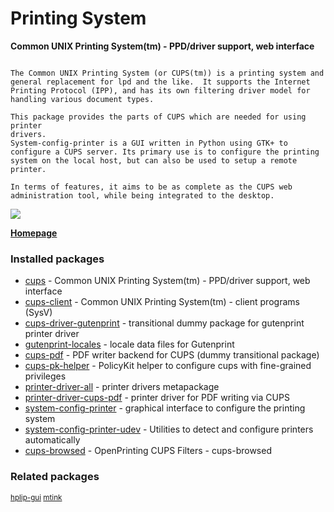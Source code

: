# Printing System

__Common UNIX Printing System(tm) - PPD/driver support, web interface__

```

The Common UNIX Printing System (or CUPS(tm)) is a printing system and
general replacement for lpd and the like.  It supports the Internet
Printing Protocol (IPP), and has its own filtering driver model for
handling various document types.

This package provides the parts of CUPS which are needed for using printer
drivers.
System-config-printer is a GUI written in Python using GTK+ to
configure a CUPS server. Its primary use is to configure the printing
system on the local host, but can also be used to setup a remote
printer.

In terms of features, it aims to be as complete as the CUPS web
administration tool, while being integrated to the desktop.

```

![](https://screenshots.debian.net/thumbnail/system-config-printer/)


 **[Homepage](http://www.cups.org)**

### Installed packages

* [cups](https://packages.debian.org/jessie/cups) - Common UNIX Printing System(tm) - PPD/driver support, web interface
* [cups-client](https://packages.debian.org/jessie/cups-client) - Common UNIX Printing System(tm) - client programs (SysV)
* [cups-driver-gutenprint](https://packages.debian.org/jessie/cups-driver-gutenprint) - transitional dummy package for gutenprint printer driver
* [gutenprint-locales](https://packages.debian.org/jessie/gutenprint-locales) - locale data files for Gutenprint
* [cups-pdf](https://packages.debian.org/jessie/cups-pdf) - PDF writer backend for CUPS (dummy transitional package)
* [cups-pk-helper](https://packages.debian.org/jessie/cups-pk-helper) - PolicyKit helper to configure cups with fine-grained privileges
* [printer-driver-all](https://packages.debian.org/jessie/printer-driver-all) - printer drivers metapackage
* [printer-driver-cups-pdf](https://packages.debian.org/jessie/printer-driver-cups-pdf) - printer driver for PDF writing via CUPS
* [system-config-printer](https://packages.debian.org/jessie/system-config-printer) - graphical interface to configure the printing system
* [system-config-printer-udev](https://packages.debian.org/jessie/system-config-printer-udev) - Utilities to detect and configure printers automatically
* [cups-browsed](https://packages.debian.org/jessie/cups-browsed) - OpenPrinting CUPS Filters - cups-browsed

### Related packages

<sub> [hplip-gui](https://packages.debian.org/jessie/hplip-gui) [mtink](https://packages.debian.org/jessie/mtink)  </sub>
